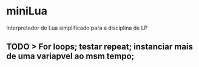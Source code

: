 # miniLua
Interpretador de Lua simplificado para a disciplina de LP

## TODO > For loops; testar repeat; instanciar mais de uma variapvel ao msm tempo;

